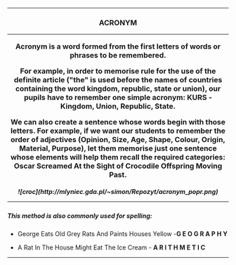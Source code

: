 ***
<h3 align="center"> ACRONYM

*** 

Acronym is a word formed from the first letters of words or phrases to be remembered.

For example, in order to memorise rule for the use of the definite article (**"the"** is used before the names of countries containing the word kingdom, republic, state or union), our pupils have to remember one simple acronym: **KURS** - Kingdom, Union, Republic, State. 
 
 
We can also create a sentence whose words begin with those letters. For example, if we want our students to remember the order of adjectives (Opinion, Size, Age, Shape, Colour, Origin, Material, Purpose), let them memorise just one sentence whose elements will help them recall the required categories: Oscar Screamed At the Sight of Crocodile Offspring Moving Past. 

 <h5 align="center">![croc](http://mlyniec.gda.pl/~simon/Repozyt/acronym_popr.png) 
 
---
##### This method is also commonly used for spelling:

- George Eats Old Grey Rats And Paints Houses Yellow -**G E O G R A P H Y**

- A Rat In The House Might Eat The Ice Cream - **A R I T H M E T I C**

***
